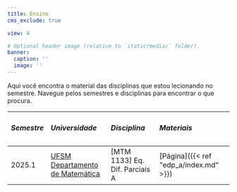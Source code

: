 ```yaml
---
title: Ensino
cms_exclude: true

view: 4

# Optional header image (relative to `static/media/` folder).
banner:
  caption: ''
  image: ''
---
```


Aqui você encontra o material das disciplinas que estou lecionando no semestre. Navegue pelos semestres e disciplinas para encontrar o que procura.

|              <h5>Semestre</h5>          | <h5>Universidade</h5>   | <h5>Disciplina</h5>   | <h5>Materiais</h5>   |
|:------------------------------------|:----|:----|:----|
| 2025.1             | [UFSM](https://www.ufsm.br/) <br /> [Departamento de Matemática](https://www.ufsm.br/unidades-universitarias/ccne/departamentos/depto-de-matematica) | [MTM 1133] Eq. Dif. Parciais A | [Página]({{< ref "edp_a/index.md" >}})  |